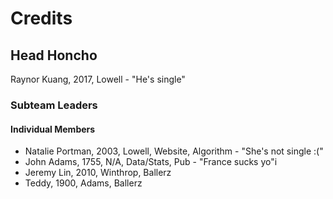 # Credits

## Head Honcho
Raynor Kuang, 2017, Lowell - "He's single"

### Subteam Leaders

#### Individual Members
- Natalie Portman, 2003, Lowell, Website, Algorithm - "She's not single :("
- John Adams, 1755, N/A, Data/Stats, Pub - "France sucks yo"i
- Jeremy Lin, 2010, Winthrop, Ballerz
- Teddy, 1900, Adams, Ballerz
